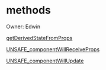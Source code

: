 # methods

Owner: Edwin

[getDerivedStateFromProps](methods%20a429974c748f4e689ae1f07775a5edc2/getDerivedStateFromProps%2096156b428dac4e00be8d43486271e04e.md)

[UNSAFE_componentWillReceiveProps](methods%20a429974c748f4e689ae1f07775a5edc2/UNSAFE_componentWillReceiveProps%206859d1ecca4b4184b93ee45539992fbf.md)

[UNSAFE_componentWillUpdate](methods%20a429974c748f4e689ae1f07775a5edc2/UNSAFE_componentWillUpdate%20017174c4610d486ba4dce82d9d89de45.md)